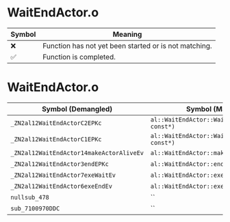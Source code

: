 # WaitEndActor.o
| Symbol | Meaning 
| ------------- | ------------- 
| :x: | Function has not yet been started or is not matching. 
| :white_check_mark: | Function is completed. 


# WaitEndActor.o
| Symbol (Demangled) | Symbol (Mangled) | Decompiled? |
| ------------- |  ------------- | ------------- |
| `_ZN2al12WaitEndActorC2EPKc` | `al::WaitEndActor::WaitEndActor(char const*)` | :white_check_mark: |
| `_ZN2al12WaitEndActorC1EPKc` | `al::WaitEndActor::WaitEndActor(char const*)` | :white_check_mark: |
| `_ZN2al12WaitEndActor14makeActorAliveEv` | `al::WaitEndActor::makeActorAlive(void)` | :white_check_mark: |
| `_ZN2al12WaitEndActor3endEPKc` | `al::WaitEndActor::end(char const*)` | :white_check_mark: |
| `_ZN2al12WaitEndActor7exeWaitEv` | `al::WaitEndActor::exeWait(void)` | :white_check_mark: |
| `_ZN2al12WaitEndActor6exeEndEv` | `al::WaitEndActor::exeEnd(void)` | :white_check_mark: |
| `nullsub_478` | `` | :white_check_mark: |
| `sub_7100970DDC` | `` | :white_check_mark: |
